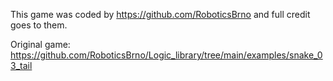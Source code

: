 This game was coded by https://github.com/RoboticsBrno and full credit goes to them.

Original game: https://github.com/RoboticsBrno/Logic_library/tree/main/examples/snake_03_tail
